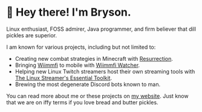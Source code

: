 # :wave: Hey there! I'm Bryson.

Linux enthusiast, FOSS admirer, Java programmer, and firm believer that dill pickles are superior.

I am known for various projects, including but not limited to:
* Creating new combat strategies in Minecraft with [Resurrection](https://github.com/brysonsteck/resurrection).
* Bringing [Wiimmfi](https://wiimmfi.de) to mobile with [Wiimmfi Watcher](https://github.com/brysonsteck/wiimmfi-watcher).
* Helping new Linux Twitch streamers host their own streaming tools with [The Linux Streamer's Essential Toolkit](https://github.com/brysonsteck/lset).
* Brewing the most degenerate Discord bots known to man.

You can read more about me or these projects on [my website](https://brysonsteck.net). Just know that we are on iffy terms if you love bread and butter pickles.
